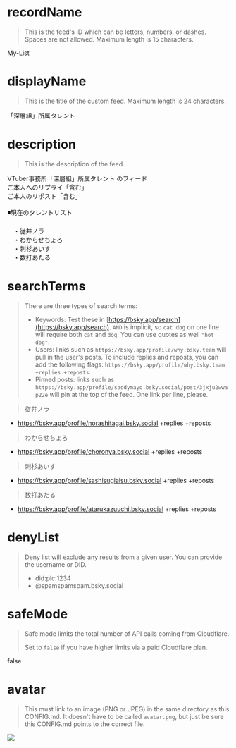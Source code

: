 
# recordName

> This is the feed's ID which can be letters, numbers, or dashes. Spaces are not allowed. Maximum length is 15 characters.

My-List

# displayName

> This is the title of the custom feed. Maximum length is 24 characters.

「深層組」所属タレント

# description

> This is the description of the feed.

VTuber事務所「深層組」所属タレント のフィード<br>
ご本人へのリプライ「含む」<br>
ご本人のリポスト「含む」<br>
<br>
◾️現在のタレントリスト<br>
<br>
　・従井ノラ<br>
　・わからせちょろ<br>
　・刺杉あいす<br>
　・数打あたる<br>

# searchTerms

> There are three types of search terms:
>
> - Keywords: Test these in [https://bsky.app/search](https://bsky.app/search). `AND` is implicit, so `cat dog` on one line will require both `cat` and `dog`. You can use quotes as well `"hot dog"`.
> - Users: links such as `https://bsky.app/profile/why.bsky.team` will pull in the user's posts. To include replies and reposts, you can add the following flags: `https://bsky.app/profile/why.bsky.team +replies +reposts`.
> - Pinned posts: links such as `https://bsky.app/profile/saddymayo.bsky.social/post/3jxju2wwap22e` will pin at the top of the feed. One link per line, please.

> 従井ノラ
- https://bsky.app/profile/norashitagai.bsky.social +replies +reposts

> わからせちょろ
- https://bsky.app/profile/choronya.bsky.social +replies +reposts

> 刺杉あいす
- https://bsky.app/profile/sashisugiaisu.bsky.social +replies +reposts

> 数打あたる
- https://bsky.app/profile/atarukazuuchi.bsky.social +replies +reposts

# denyList

> Deny list will exclude any results from a given user. You can provide the username or DID.
>
> - did:plc:1234
> - @spamspamspam.bsky.social

# safeMode

> Safe mode limits the total number of API calls coming from Cloudflare.
>
> Set to `false` if you have higher limits via a paid Cloudflare plan.

false

# avatar

> This must link to an image (PNG or JPEG) in the same directory as this CONFIG.md. It doesn't have to be called `avatar.png`, but just be sure this CONFIG.md points to the correct file.

![](avatar.png)
